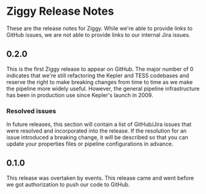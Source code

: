 <!-- -*-visual-line-*- -->

# Ziggy Release Notes

These are the release notes for Ziggy. While we're able to provide links to GitHub issues, we are not able to provide links to our internal Jira issues.

## 0.2.0

This is the first Ziggy release to appear on GitHub. The major number of 0 indicates that we're still refactoring the Kepler and TESS codebases and reserve the right to make breaking changes from time to time as we make the pipeline more widely useful. However, the general pipeline infrastructure has been in production use since Kepler's launch in 2009.

### Resolved issues

In future releases, this section will contain a list of GitHub/Jira issues that were resolved and incorporated into the release. If the resolution for an issue introduced a breaking change, it will be described so that you can update your properties files or pipeline configurations in advance.

## 0.1.0

This release was overtaken by events. This release came and went before we got authorization to push our code to GitHub.
